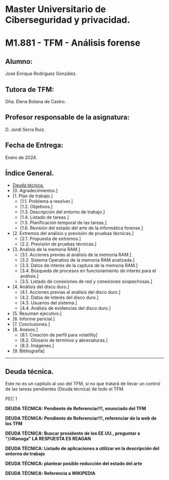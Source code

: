 # Master Universitario de Ciberseguridad y privacidad.

# M1.881 - TFM - Análisis forense

## Alumno:

José Enrique Rodríguez González.

## Tutora de TFM:

Dña. Elena Botana de Castro.

## Profesor responsable de la asignatura:

D. Jordi Serra Ruiz.

## Fecha de Entrega:

Enero de 2024.


## Índice General.

- [Deuda técnica.](#)
- [0. Agradecimientos.]
- [1. Plan de trabajo.]
  - [1.1. Problema a resolver.]
  - [1.2. Objetivos.]
  - [1.3. Descripción del entorno de trabajo.]
  - [1.4. Listado de tareas.]
  - [1.5. Planificación temporal de las tareas.]
  - [1.6. Revisión del estado del arte de la informática forense.]
- [2. Extremos del análisis y previsión de pruebas técnicas.]
  - [2.1. Propuesta de extremos.]
  - [2.2. Previsión de pruebas técnicas.]
- [3. Análisis de la memoria RAM.]
  - [3.1. Acciones previas al análisis de la memoria RAM.]
  - [3.2. Sistema Operativo de la memoria RAM analizada.]
  - [3.3. Datos de interés de la captura de la memoria RAM.]
  - [3.4. Búsqueda de procesos en funcionamiento de interés para el análisis.]
  - [3.5. Listado de conexiones de red y conexiones sospechosas.]
- [4. Análisis del disco duro.]
  - [4.1. Acciones previas al análisis del disco duro.]
  - [4.2. Datos de interés del disco duro.]
  - [4.3. Usuarios del sistema.]
  - [4.4. Análisis de evidencias del disco duro.]
- [5. Resumen ejecutivo.]
- [6. Informe pericial.]
- [7. Conclusiones.]
- [8. Anexos.]
  - [8.1. Creación de perfil para volatility]
  - [8.2. Glosario de términos y abreviaturas.]
  - [8.3. Imágenes.]
- [9. Bibliografía]

---

## Deuda técnica.

Este no es un capitulo al uso del TFM, si no que tratará de llevar un control de las tareas pendientes (Deuda técnica) de todo el TFM.

PEC 1


**DEUDA TÉCNICA: Pendiente de Referenciar!!!, enunciado del TFM**

**DEUDA TÉCNICA: Pendiente de Referenciar!!!, referenciar de la web de los TFM**

**DEUDA TÉCNICA: Buscar presidente de los EE.UU., preguntar a "//4lanoga" LA RESPUESTA ES REAGAN**

**DEUDA TÉCNICA: Listado de aplicaciones a utilizar en la descripción del entorno de trabajo**

**DEUDA TÉCNICA: plantear posible reducción del estado del arte**

**DEUDA TÉCNICA: Referencia a WIKIPEDIA**
